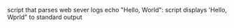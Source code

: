script that parses web sever logs
echo "Hello, World": script displays 'Hello, Wprld" to standard output
